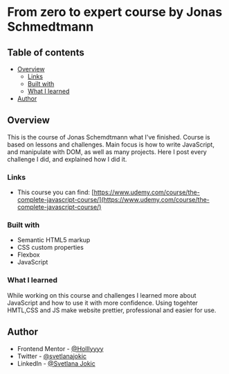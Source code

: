 # From zero to expert course by Jonas Schmedtmann


## Table of contents

- [Overview](#overview)
  - [Links](#links)
  - [Built with](#built-with)
  - [What I learned](#what-i-learned)
- [Author](#author)


## Overview

This is the course of Jonas Schemdtmann what I've finished.  Course is based on lessons and challenges.  Main focus is how to write JavaScript, and manipulate with DOM, as well as many projects. Here I post every challenge I did, and explained how I did it.

### Links

- This course you can find: [https://www.udemy.com/course/the-complete-javascript-course/](https://www.udemy.com/course/the-complete-javascript-course/)

### Built with

- Semantic HTML5 markup
- CSS custom properties
- Flexbox
- JavaScript

### What I learned

While working on this course and challenges I learned more about JavaScript  and how to use it with more confidence. Using togehter HMTL,CSS and JS make website prettier, professional and easier for use. 


## Author
- Frontend Mentor - [@Holllyyyy](https://www.frontendmentor.io/profile/Holllyyyy)
- Twitter - [@svetlanajokic](https://twitter.com/svetlanajokic)
- LinkedIn - [@Svetlana Jokic](https://www.linkedin.com/in/svetlana-jokic-787432100/)


